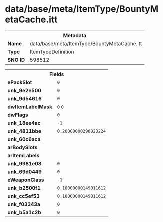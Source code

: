 <h1>data/base/meta/ItemType/BountyMetaCache.itt</h1><table><tr><th colspan="100%">Metadata</th></tr><tr><td><b>Name</b></td><td>data/base/meta/ItemType/BountyMetaCache.itt</td></tr><tr><td><b>Type</b></td><td>ItemTypeDefinition</td></tr><tr><td><b>SNO ID</b></td><td>598512</td></tr></table>

<table><tr><th colspan="100%">Fields</th></tr><tr><td><b>ePackSlot</b></td><td><code>0</code></td></tr><tr><td><b>unk_9e2e500</b></td><td><code>0</code></td></tr><tr><td><b>unk_9d54616</b></td><td><code>0</code></td></tr><tr><td><b>dwItemLabelMask</b></td><td><code>0</code>
<code>0</code>
</td></tr><tr><td><b>dwFlags</b></td><td><code>0</code></td></tr><tr><td><b>unk_18ee4ac</b></td><td><code>-1</code></td></tr><tr><td><b>unk_4811bbe</b></td><td><code>0.20000000298023224</code></td></tr><tr><td><b>unk_60c6aca</b></td><td></td></tr><tr><td><b>arBodySlots</b></td><td></td></tr><tr><td><b>arItemLabels</b></td><td></td></tr><tr><td><b>unk_9981e08</b></td><td><code>0</code></td></tr><tr><td><b>unk_69d0449</b></td><td><code>0</code></td></tr><tr><td><b>eWeaponClass</b></td><td><code>-1</code></td></tr><tr><td><b>unk_b2500f1</b></td><td><code>0.10000000149011612</code></td></tr><tr><td><b>unk_cc5ef53</b></td><td><code>0.10000000149011612</code></td></tr><tr><td><b>unk_f03343a</b></td><td><code>0</code></td></tr><tr><td><b>unk_b5a1c2b</b></td><td><code>0</code></td></tr></table>

